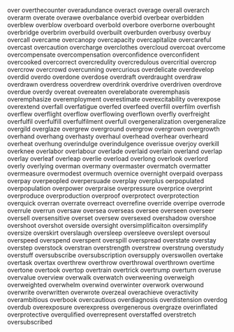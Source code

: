 over
overthecounter
overadundance
overact
overage
overall
overarch
overarm
overate
overawe
overbalance
overbid
overbear
overbidden
overblew
overblow
overboard
overbold
overbore
overborne
overbought
overbridge
overbrim
overbuild
overbuilt
overburden
overbusy
overbuy
overcall
overcame
overcanopy
overcapacity
overcapitalize
overcareful
overcast
overcaution
overcharge
overclothes
overcloud
overcoat
overcome
overcompensate
overcompensation
overconfidence
overconfident
overcooked
overcorrect
overcredulity
overcredulous
overcritial
overcrop
overcrow
overcrowd
overcunning
overcurious
overdelicate
overdevelop
overdid
overdo
overdone
overdose
overdraft
overdraught
overdraw
overdrawn
overdress
ooverdrew
overdrink
overdrive
overdriven
overdrove
overdue
overdy
overeat
overeaten
overelaborate
overemphasis
overemphasize
overemployment
overestimate
overexcitability
overexpose
overextend
overfall
overfatigue
overfed
overfeed
overfill
overfilm
overfish
overflew
overflight
overflow
overflowing
overflown
overfly
overfreight
overfulfil
overfulfill
overfulfilment
overfull
overgeneralization
overgeneralize
overgild
overglaze
overgrew
overground
overgrow
overgrown
overgrowth
overhand
overhang
overhasty
overhaul
overhead
overhear
overheard
overheat
overhung
overindulge
overindulgence
overissue
overjoy
overkill
overknee
overlabor
overlabour
overlade
overlaid
overlain
overland
overlap
overlay
overleaf
overleap
overlie
overload
overlong
overlook
overlord
overly
overlying
overman
overmany
overmaster
overmatch
overmatter
overmeasure
overmodest
overmuch
overnice
overnight
overpaid
overpass
overpay
overpeopled
overpersuade
overplay
overplus
oerpopulated
overpopulation
overpower
overpraise
overpressure
overprice
overprint
overproduce
overproduction
overproof
overprotect
overprotection
overquick
overran
overrate
overreact
overrefine
override
overripe
overrode
overrule
overrun
oversaw
oversea
overseas
oversee
overseen
overseer
oversell
oversensitive
overset
oversew
oversexed
overshadow
overshoe
overshoot
overshot
overside
oversight
oversimplificaiton
oversimplify
oversize
overskirt
overslaugh
oversleep
oversleeve
overslept
oversoul
overspeed
overspend
overspent
overspill
overspread
overstate
overstay
overstep
overstock
overstran
overstrength
overstrew
overstrung
overstudy
overstuff
oversubscribe
oversubscription
oversupply
overswollen
overtake
overtask
overtax
overthrew
overthrow
overthrowal
overthrown
overtime
overtone
overtook
overtop
overtrain
overtrick
overtrump
overturn
overuse
overvalue
overview
overwalk
overwatch
overweening
overweigh
overweighted
overwhelm
overwind
overwinter
overwork
overwound
overwrite
overwritten
overwrote
overzeal
overachieve
overactivity
overambitious
overbook
overcautious
overdiagnosis
overdistension
overdog
overdub
overexposure
overexpress
overgenerous
overgraze
overinflated
overprotective
overqulified
overrepresent
overstaffed
overstretch
oversubscribed


